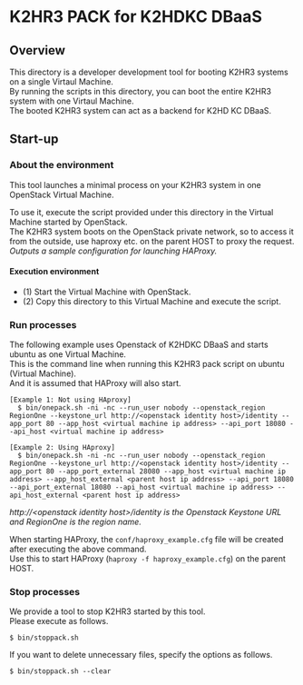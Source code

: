 # K2HR3 PACK for K2HDKC DBaaS

## Overview
This directory is a developer development tool for booting K2HR3 systems on a single Virtaul Machine.  
By running the scripts in this directory, you can boot the entire K2HR3 system with one Virtaul Machine.  
The booted K2HR3 system can act as a backend for K2HD KC DBaaS.  

## Start-up
### About the environment
This tool launches a minimal process on your K2HR3 system in one OpenStack Virtual Machine.  

To use it, execute the script provided under this directory in the Virtual Machine started by OpenStack.  
The K2HR3 system boots on the OpenStack private network, so to access it from the outside, use haproxy etc. on the parent HOST to proxy the request.  
_Outputs a sample configuration for launching HAProxy._  

#### Execution environment
- (1) Start the Virtual Machine with OpenStack.
- (2) Copy this directory to this Virtual Machine and execute the script.

### Run processes
The following example uses Openstack of K2HDKC DBaaS and starts ubuntu as one Virtual Machine.  
This is the command line when running this K2HR3 pack script on ubuntu (Virtual Machine).  
And it is assumed that HAProxy will also start.  
```
[Example 1: Not using HAproxy]
  $ bin/onepack.sh -ni -nc --run_user nobody --openstack_region RegionOne --keystone_url http://<openstack identity host>/identity --app_port 80 --app_host <virtual machine ip address> --api_port 18080 --api_host <virtual machine ip address>

[Example 2: Using HAproxy]
  $ bin/onepack.sh -ni -nc --run_user nobody --openstack_region RegionOne --keystone_url http://<openstack identity host>/identity --app_port 80 --app_port_external 28080 --app_host <virtual machine ip address> --app_host_external <parent host ip address> --api_port 18080 --api_port_external 18080 --api_host <virtual machine ip address> --api_host_external <parent host ip address>
```
_http://\<openstack identity host\>/identity is the Openstack Keystone URL and RegionOne is the region name._

When starting HAProxy, the `conf/haproxy_example.cfg` file will be created after executing the above command.  
Use this to start HAProxy (`haproxy -f haproxy_example.cfg`) on the parent HOST.  

### Stop processes
We provide a tool to stop K2HR3 started by this tool.  
Please execute as follows.  
```
$ bin/stoppack.sh
```
If you want to delete unnecessary files, specify the options as follows.  
```
$ bin/stoppack.sh --clear
```
